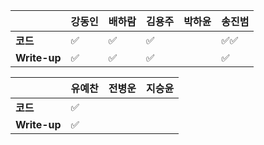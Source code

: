 |              | 강동인 | 배하람 | 김용주 | 박하윤 | 송진범 |
| ------------ | ------ | ----------------- | ------ | ------ | ------ |
| **코드**     |✅|:white_check_mark:|:white_check_mark:|        |      :white_check_mark::white_check_mark:  |
| **Write-up** |✅|:white_check_mark:|:white_check_mark:|        |     :white_check_mark:   |

|              | 유예찬 | 전병운 | 지승윤 |
| ------------ | ------ | ------ | ------ |
| **코드**     |:white_check_mark:|  |        |
| **Write-up** |:white_check_mark:|      |        |

